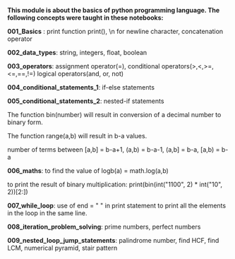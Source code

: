 __This module is about the basics of python programming language. The following concepts were taught in these notebooks:__

__001_Basics__ : print function print(), \n for newline character, concatenation operator

__002_data_types__: string, integers, float, boolean

__003_operators__: assignment operator(=), conditional operators(>,<,>=,<=,==,!=) logical operators(and, or, not)

__004_conditional_statements_1__: if-else statements

__005_conditional_statements_2__: nested-if statements

The function bin(number) will result in conversion of a decimal number to binary form.

The function range(a,b) will result in b-a values.

number of terms between [a,b] = b-a+1, (a,b) = b-a-1, (a,b] = b-a, [a,b) = b-a

__006_maths__: to find the value of logb(a) = math.log(a,b)

to print the result of binary multiplication: print(bin(int("1100", 2) * int("10", 2))[2:])

__007_while_loop__: use of end = " " in print statement to print all the elements in the loop in the same line.

__008_iteration_problem_solving__: prime numbers, perfect numbers

__009_nested_loop_jump_statements__: palindrome number, find HCF, find LCM, numerical pyramid, stair pattern
